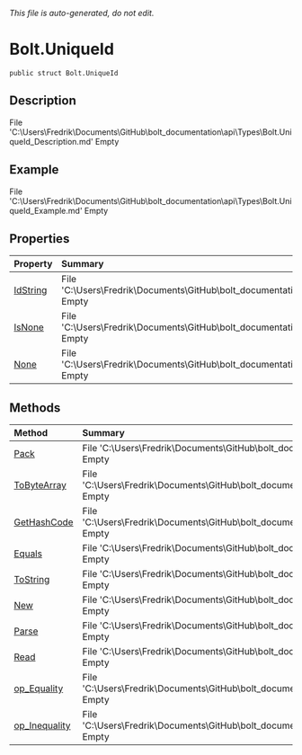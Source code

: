 *This file is auto-generated, do not edit.*

# Bolt.UniqueId
`public struct Bolt.UniqueId`
## Description
File 'C:\Users\Fredrik\Documents\GitHub\bolt_documentation\api\Types\Bolt.UniqueId_Description.md' Empty
## Example
File 'C:\Users\Fredrik\Documents\GitHub\bolt_documentation\api\Types\Bolt.UniqueId_Example.md' Empty
## Properties
| Property | Summary |
|:-----|:--------|
|[IdString](Bolt.UniqueId/P/IdString.md)|File 'C:\Users\Fredrik\Documents\GitHub\bolt_documentation\api\Types\Bolt.UniqueId\P\IdString_Summary.md' Empty|
|[IsNone](Bolt.UniqueId/P/IsNone.md)|File 'C:\Users\Fredrik\Documents\GitHub\bolt_documentation\api\Types\Bolt.UniqueId\P\IsNone_Summary.md' Empty|
|[None](Bolt.UniqueId/P/None.md)|File 'C:\Users\Fredrik\Documents\GitHub\bolt_documentation\api\Types\Bolt.UniqueId\P\None_Summary.md' Empty|
## Methods
| Method | Summary |
|:-----|:--------|
|[Pack](Bolt.UniqueId/M/Pack.md)|File 'C:\Users\Fredrik\Documents\GitHub\bolt_documentation\api\Types\Bolt.UniqueId\M\Pack_Summary.md' Empty|
|[ToByteArray](Bolt.UniqueId/M/ToByteArray.md)|File 'C:\Users\Fredrik\Documents\GitHub\bolt_documentation\api\Types\Bolt.UniqueId\M\ToByteArray_Summary.md' Empty|
|[GetHashCode](Bolt.UniqueId/M/GetHashCode.md)|File 'C:\Users\Fredrik\Documents\GitHub\bolt_documentation\api\Types\Bolt.UniqueId\M\GetHashCode_Summary.md' Empty|
|[Equals](Bolt.UniqueId/M/Equals.md)|File 'C:\Users\Fredrik\Documents\GitHub\bolt_documentation\api\Types\Bolt.UniqueId\M\Equals_Summary.md' Empty|
|[ToString](Bolt.UniqueId/M/ToString.md)|File 'C:\Users\Fredrik\Documents\GitHub\bolt_documentation\api\Types\Bolt.UniqueId\M\ToString_Summary.md' Empty|
|[New](Bolt.UniqueId/M/New.md)|File 'C:\Users\Fredrik\Documents\GitHub\bolt_documentation\api\Types\Bolt.UniqueId\M\New_Summary.md' Empty|
|[Parse](Bolt.UniqueId/M/Parse.md)|File 'C:\Users\Fredrik\Documents\GitHub\bolt_documentation\api\Types\Bolt.UniqueId\M\Parse_Summary.md' Empty|
|[Read](Bolt.UniqueId/M/Read.md)|File 'C:\Users\Fredrik\Documents\GitHub\bolt_documentation\api\Types\Bolt.UniqueId\M\Read_Summary.md' Empty|
|[op_Equality](Bolt.UniqueId/M/op_Equality.md)|File 'C:\Users\Fredrik\Documents\GitHub\bolt_documentation\api\Types\Bolt.UniqueId\M\op_Equality_Summary.md' Empty|
|[op_Inequality](Bolt.UniqueId/M/op_Inequality.md)|File 'C:\Users\Fredrik\Documents\GitHub\bolt_documentation\api\Types\Bolt.UniqueId\M\op_Inequality_Summary.md' Empty|
